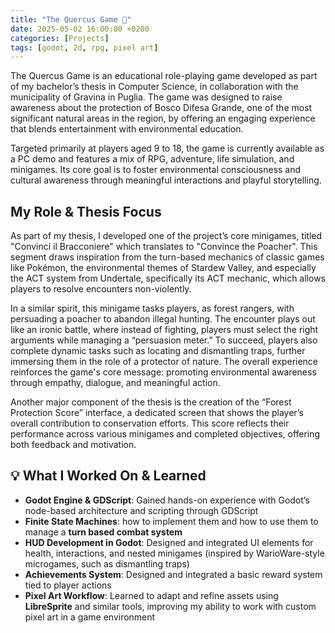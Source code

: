 ```yaml
---
title: "The Quercus Game 🌳"
date: 2025-05-02 16:00:00 +0200
categories: [Projects]
tags: [godot, 2d, rpg, pixel art]
---
```


The Quercus Game is an educational role-playing game developed as part of my bachelor’s thesis in Computer Science, in collaboration with the municipality of Gravina in Puglia. The game was designed to raise awareness about the protection of Bosco Difesa Grande, one of the most significant natural areas in the region, by offering an engaging experience that blends entertainment with environmental education.

Targeted primarily at players aged 9 to 18, the game is currently available as a PC demo and features a mix of RPG, adventure, life simulation, and minigames. Its core goal is to foster environmental consciousness and cultural awareness through meaningful interactions and playful storytelling.

## My Role & Thesis Focus
As part of my thesis, I developed one of the project’s core minigames, titled "Convinci il Bracconiere" which translates to "Convince the Poacher". This segment draws inspiration from the turn-based mechanics of classic games like Pokémon, the environmental themes of Stardew Valley, and especially the ACT system from Undertale, specifically its ACT mechanic, which allows players to resolve encounters non-violently.

In a similar spirit, this minigame tasks players, as forest rangers, with persuading a poacher to abandon illegal hunting. The encounter plays out like an ironic battle, where instead of fighting, players must select the right arguments while managing a “persuasion meter.” To succeed, players also complete dynamic tasks such as locating and dismantling traps, further immersing them in the role of a protector of nature. The overall experience reinforces the game's core message: promoting environmental awareness through empathy, dialogue, and meaningful action.

Another major component of the thesis is the creation of the “Forest Protection Score” interface, a dedicated screen that shows the player’s overall contribution to conservation efforts. This score reflects their performance across various minigames and completed objectives, offering both feedback and motivation.

## 💡 What I Worked On & Learned
- **Godot Engine & GDScript**: Gained hands-on experience with Godot’s node-based architecture and scripting through GDScript
- **Finite State Machines**: how to implement them and how to use them to manage a **turn based combat system**
- **HUD Development in Godot**: Designed and integrated UI elements for health, interactions, and nested minigames (inspired by WarioWare-style microgames, such as dismantling traps)
- **Achievements System**: Designed and integrated a basic reward system tied to player actions
- **Pixel Art Workflow**: Learned to adapt and refine assets using **LibreSprite** and similar tools, improving my ability to work with custom pixel art in a game environment






